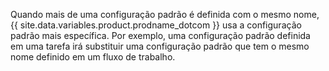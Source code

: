 Quando mais de uma configuração padrão é definida com o mesmo nome, {{ site.data.variables.product.prodname_dotcom }} usa a configuração padrão mais específica. Por exemplo, uma configuração padrão definida em uma tarefa irá substituir uma configuração padrão que tem o mesmo nome definido em um fluxo de trabalho.

